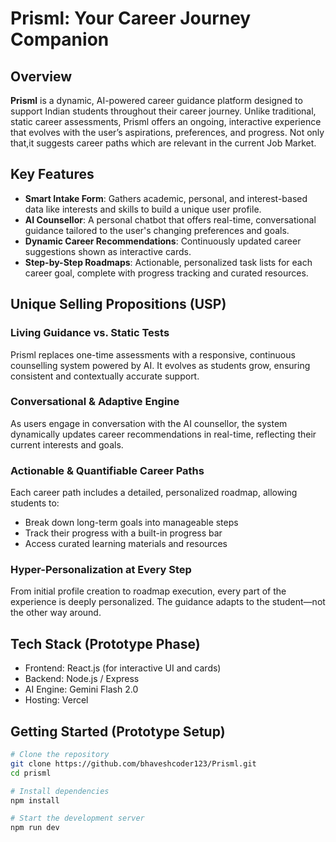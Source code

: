 # Prisml: Your Career Journey Companion

## Overview

**Prisml** is a dynamic, AI-powered career guidance platform designed to support Indian students throughout their career journey. Unlike traditional, static career assessments, Prisml offers an ongoing, interactive experience that evolves with the user’s aspirations, preferences, and progress.
Not only that,it suggests career paths which are relevant in the current Job Market.

## Key Features

- **Smart Intake Form**: Gathers academic, personal, and interest-based data like interests and skills to build a unique user profile.
- **AI Counsellor**: A personal chatbot that offers real-time, conversational guidance tailored to the user's changing preferences and goals.
- **Dynamic Career Recommendations**: Continuously updated career suggestions shown as interactive cards.
- **Step-by-Step Roadmaps**: Actionable, personalized task lists for each career goal, complete with progress tracking and curated resources.

## Unique Selling Propositions (USP)

### Living Guidance vs. Static Tests
Prisml replaces one-time assessments with a responsive, continuous counselling system powered by AI. It evolves as students grow, ensuring consistent and contextually accurate support.

### Conversational & Adaptive Engine
As users engage in conversation with the AI counsellor, the system dynamically updates career recommendations in real-time, reflecting their current interests and goals.

### Actionable & Quantifiable Career Paths
Each career path includes a detailed, personalized roadmap, allowing students to:
- Break down long-term goals into manageable steps
- Track their progress with a built-in progress bar
- Access curated learning materials and resources

### Hyper-Personalization at Every Step
From initial profile creation to roadmap execution, every part of the experience is deeply personalized. The guidance adapts to the student—not the other way around.

## Tech Stack (Prototype Phase)
- Frontend: React.js (for interactive UI and cards)
- Backend: Node.js / Express
- AI Engine: Gemini Flash 2.0
- Hosting: Vercel

## Getting Started (Prototype Setup)

```bash
# Clone the repository
git clone https://github.com/bhaveshcoder123/Prisml.git
cd prisml

# Install dependencies
npm install

# Start the development server
npm run dev